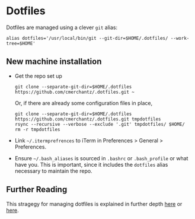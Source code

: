 # Dotfiles

Dotfiles are managed using a clever `git` alias:

~~~
alias dotfiles='/usr/local/bin/git --git-dir=$HOME/.dotfiles/ --work-tree=$HOME'
~~~

## New machine installation

* Get the repo set up
 
	~~~
	git clone --separate-git-dir=$HOME/.dotfiles https://github.com/cmerchantz/.dotfiles.git ~
	~~~
	
	Or, if there are already some configuration files in place,
	
	~~~
	git clone --separate-git-dir=$HOME/.dotfiles https://github.com/cmerchantz/.dotfiles.git tmpdotfiles
	rsync --recursive --verbose --exclude '.git' tmpdotfiles/ $HOME/
	rm -r tmpdotfiles
	~~~

* Link `~/.itermprefrences` to iTerm in Preferences > General > Preferences.
* Ensure `~/.bash_aliases` is sourced in `.bashrc` or `.bash_profile` or what have you. This is important, since it includes the `dotfiles` alias necessary to maintain the repo.

## Further Reading

This stragegy for managing dotfiles is explained in further depth [here](https://www.anand-iyer.com/blog/2018/a-simpler-way-to-manage-your-dotfiles.html) or [here](https://www.atlassian.com/git/tutorials/dotfiles).
